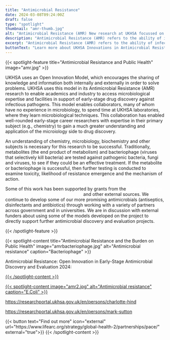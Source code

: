 ```yaml
---
title: "Antimicrobial Resistance"
date: 2024-03-08T09:24:00Z
draft: false
type: "spotlight"
thumbnail: "amr-thumb.jpg"
alt: "Antimicrobial Resistance (AMR) New research at UKHSA focussed on developing new and exciting therapies against multi-drug resistance"
description: "Antimicrobial Resistance (AMR) refers to the ability of infectious microbes to develop resistance to the drugs used to treat them, making our current range of treatments increasingly ineffective. Research at UK Health Security Agency (UKHSA) is focussed on discovering and developing new therapies against these multidrug-resistant pathogens."
excerpt: "Antimicrobial Resistance (AMR) refers to the ability of infectious microbes to develop resistance to the drugs used to treat them, making our current range of treatments increasingly ineffective. Research at UK Health Security Agency (UKHSA) is focussed on discovering and developing new therapies against these multidrug-resistant pathogens."
buttonText: "Learn more about UKHSA Innovations in Antimicrobial Resistance"
---
```


{{< spotlight-feature title="Antimicrobial Resistance and Public Health" image="amr.jpg" >}}
<p>UKHSA uses an Open Innovation Model, which encourages the sharing of knowledge and information both internally and externally in order to solve problems. UKHSA uses this model in its Antimicrobial Resistance (AMR) research to enable academics and industry to access microbiological expertise and facilities in support of early-stage drug discovery against infectious pathogens. This model enables collaborators, many of whom have no experience in microbiology, to spend time at UKHSA laboratories, where they learn microbiological techniques. This collaboration has enabled well-rounded early-stage career researchers with expertise in their primary subject (e.g., chemistry) to gain a much greater understanding and application of the microiology side to drug discovery.</p>

<p>An understanding of chemistry, microbiology, biochemistry and other subjects is necessary for this research to be successful. Traditionally, metabolites (the end product of metabolism) and bacteriophage (viruses that selectively kill bacteria) are tested against pathogenic bacteria, fungi and viruses, to see if they could be an effective treatment. If the metabolite or bacteriophage is successful, then further testing is conducted to examine toxicity, likelihood of resistance emergence and the mechanism of action.</p>

<p>Some of this work has been supported by grants from the <a href="https://www.nihr.ac.uk/" target="_blank" style="color:white;">National Institute for Health and Care Research (NIHR)</a> and other external sources. We continue to develop some of our more promising antimicrobials (antiseptics, disinfectants and antibiotics) through working with a variety of partners across government and in universities. We are in discussion with external funders about using some of the models developed on the project to directly support further antimicrobial discovery and evaluation projects.</p>

{{< /spotlight-feature >}}

{{< spotlight-content title="Antimicrobial Resistance and the Burden on Public Health" image="amrbacteriophage.jpg" alt="Antimicrobial resistance" caption="Bacteriophage" >}}
<p>Antimicrobial Resistance: Open Innovation in Early-Stage Antimicrobial Discovery and Evaluation 2024: <a href="https://themes/phe/static/documents/Open Innovation 2024 update.pdf"
          target="_blank"</a></p> 

{{< /spotlight-content >}}

{{< spotlight-content image="amr2.jpg" alt="Antimicrobial resistance" caption="E.Coli" >}}
<p><a href="https://researchportal.ukhsa.gov.uk/en/persons/charlotte-hind">https://researchportal.ukhsa.gov.uk/en/persons/charlotte-hind</a></p>
<p><a href="https://researchportal.ukhsa.gov.uk/en/persons/mark-sutton">https://researchportal.ukhsa.gov.uk/en/persons/mark-sutton</a></p>
{{< button text="Find out more" icon="external" url="https://www.lifearc.org/strategy/global-health-2/partnerships/pace/" external="true">}}
{{< /spotlight-content >}}
